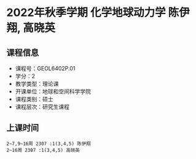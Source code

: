 # 2022年秋季学期 化学地球动力学 陈伊翔, 高晓英






## 课程信息

- 课程号：GEOL6402P.01
- 学分：2
- 教学类型：理论课
- 开课单位：地球和空间科学学院
- 课程类别：硕士
- 课程层次：研究生课程

## 上课时间

```
2~7,9~16周 2307 :1(3,4,5) 陈伊翔
2~16周 2307 :1(3,4,5) 高晓英
```


